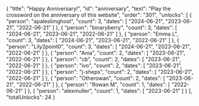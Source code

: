 {
  "title": "Happy Anniversary!",
  "id": "anniversary",
  "text": "Play the crossword on the anniversary of this website",
  "order": "301",
  "unlocks": [
    {
      "person": "apaleslimghost",
      "count": 3,
      "dates": [
        "2024-06-21",
        "2023-06-21",
        "2022-06-21"
      ]
    },
    {
      "person": "binaryberry",
      "count": 3,
      "dates": [
        "2024-06-21",
        "2023-06-21",
        "2022-06-21"
      ]
    },
    {
      "person": "Emma L",
      "count": 3,
      "dates": [
        "2024-06-21",
        "2023-06-21",
        "2022-06-21"
      ]
    },
    {
      "person": "Lily2point0",
      "count": 3,
      "dates": [
        "2024-06-21",
        "2023-06-21",
        "2022-06-21"
      ]
    },
    {
      "person": "Ania",
      "count": 2,
      "dates": [
        "2023-06-21",
        "2022-06-21"
      ]
    },
    {
      "person": "cb",
      "count": 2,
      "dates": [
        "2023-06-21",
        "2022-06-21"
      ]
    },
    {
      "person": "ivo",
      "count": 2,
      "dates": [
        "2023-06-21",
        "2022-06-21"
      ]
    },
    {
      "person": "j-sheps",
      "count": 2,
      "dates": [
        "2023-06-21",
        "2022-06-21"
      ]
    },
    {
      "person": "Otherowan",
      "count": 2,
      "dates": [
        "2023-06-21",
        "2022-06-21"
      ]
    },
    {
      "person": "Rowan M",
      "count": 1,
      "dates": [
        "2022-06-21"
      ]
    },
    {
      "person": "alexmuller",
      "count": 1,
      "dates": [
        "2023-06-21"
      ]
    }
  ],
  "totalUnlocks": 24
}
